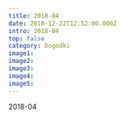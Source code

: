 ```yaml
---
title: 2018-04
date: 2018-12-22T12:52:00.000Z
intro: 2018-04
top: false
category: Dogodki
image1:
image2:
image3:
image4:
image5:
---
```


2018-04
